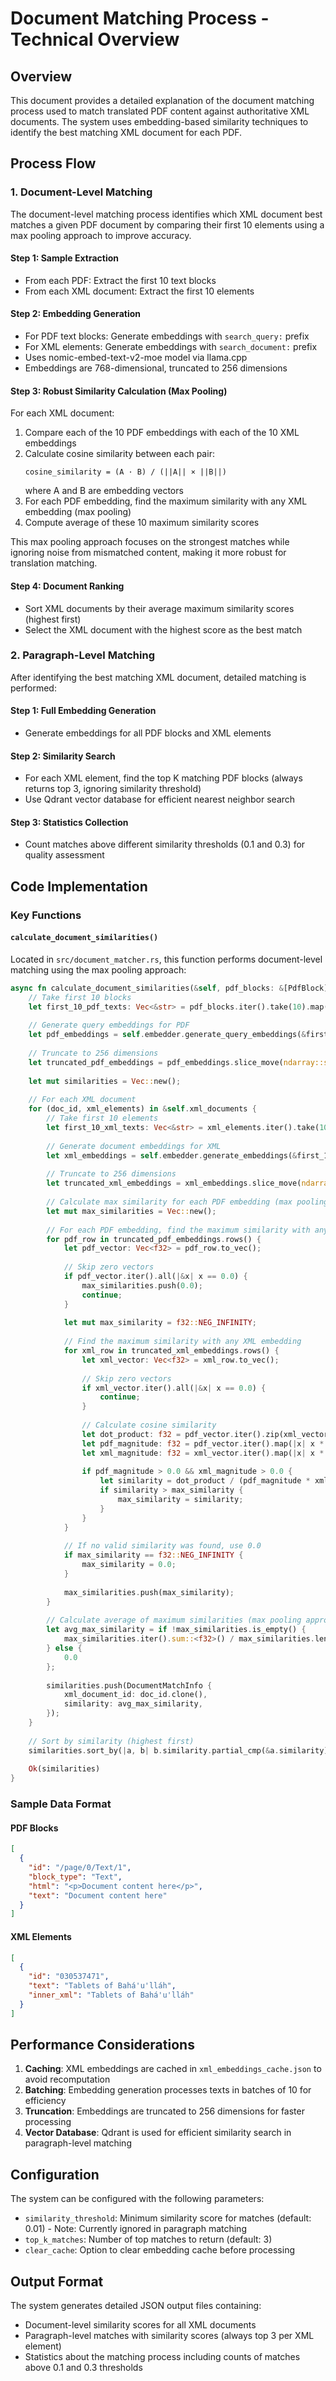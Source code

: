 # Document Matching Process - Technical Overview

## Overview

This document provides a detailed explanation of the document matching process used to match translated PDF content against authoritative XML documents. The system uses embedding-based similarity techniques to identify the best matching XML document for each PDF.

## Process Flow

### 1. Document-Level Matching

The document-level matching process identifies which XML document best matches a given PDF document by comparing their first 10 elements using a max pooling approach to improve accuracy.

#### Step 1: Sample Extraction
- From each PDF: Extract the first 10 text blocks
- From each XML document: Extract the first 10 elements

#### Step 2: Embedding Generation
- For PDF text blocks: Generate embeddings with `search_query:` prefix
- For XML elements: Generate embeddings with `search_document:` prefix
- Uses nomic-embed-text-v2-moe model via llama.cpp
- Embeddings are 768-dimensional, truncated to 256 dimensions

#### Step 3: Robust Similarity Calculation (Max Pooling)
For each XML document:
1. Compare each of the 10 PDF embeddings with each of the 10 XML embeddings
2. Calculate cosine similarity between each pair:
   ```
   cosine_similarity = (A · B) / (||A|| × ||B||)
   ```
   where A and B are embedding vectors
3. For each PDF embedding, find the maximum similarity with any XML embedding (max pooling)
4. Compute average of these 10 maximum similarity scores

This max pooling approach focuses on the strongest matches while ignoring noise from mismatched content, making it more robust for translation matching.

#### Step 4: Document Ranking
- Sort XML documents by their average maximum similarity scores (highest first)
- Select the XML document with the highest score as the best match

### 2. Paragraph-Level Matching

After identifying the best matching XML document, detailed matching is performed:

#### Step 1: Full Embedding Generation
- Generate embeddings for all PDF blocks and XML elements

#### Step 2: Similarity Search
- For each XML element, find the top K matching PDF blocks (always returns top 3, ignoring similarity threshold)
- Use Qdrant vector database for efficient nearest neighbor search

#### Step 3: Statistics Collection
- Count matches above different similarity thresholds (0.1 and 0.3) for quality assessment

## Code Implementation

### Key Functions

#### `calculate_document_similarities()`
Located in `src/document_matcher.rs`, this function performs document-level matching using the max pooling approach:

```rust
async fn calculate_document_similarities(&self, pdf_blocks: &[PdfBlock]) -> Result<Vec<DocumentMatchInfo>> {
    // Take first 10 blocks
    let first_10_pdf_texts: Vec<&str> = pdf_blocks.iter().take(10).map(|b| b.text.as_str()).collect();
    
    // Generate query embeddings for PDF
    let pdf_embeddings = self.embedder.generate_query_embeddings(&first_10_pdf_texts).await?;
    
    // Truncate to 256 dimensions
    let truncated_pdf_embeddings = pdf_embeddings.slice_move(ndarray::s![.., ..256]);
    
    let mut similarities = Vec::new();
    
    // For each XML document
    for (doc_id, xml_elements) in &self.xml_documents {
        // Take first 10 elements
        let first_10_xml_texts: Vec<&str> = xml_elements.iter().take(10).map(|e| e.text.as_str()).collect();
        
        // Generate document embeddings for XML
        let xml_embeddings = self.embedder.generate_embeddings(&first_10_xml_texts).await?;
        
        // Truncate to 256 dimensions
        let truncated_xml_embeddings = xml_embeddings.slice_move(ndarray::s![.., ..256]);
        
        // Calculate max similarity for each PDF embedding (max pooling approach)
        let mut max_similarities = Vec::new();
        
        // For each PDF embedding, find the maximum similarity with any XML embedding
        for pdf_row in truncated_pdf_embeddings.rows() {
            let pdf_vector: Vec<f32> = pdf_row.to_vec();
            
            // Skip zero vectors
            if pdf_vector.iter().all(|&x| x == 0.0) {
                max_similarities.push(0.0);
                continue;
            }
            
            let mut max_similarity = f32::NEG_INFINITY;
            
            // Find the maximum similarity with any XML embedding
            for xml_row in truncated_xml_embeddings.rows() {
                let xml_vector: Vec<f32> = xml_row.to_vec();
                
                // Skip zero vectors
                if xml_vector.iter().all(|&x| x == 0.0) {
                    continue;
                }
                
                // Calculate cosine similarity
                let dot_product: f32 = pdf_vector.iter().zip(xml_vector.iter()).map(|(a, b)| a * b).sum();
                let pdf_magnitude: f32 = pdf_vector.iter().map(|x| x * x).sum::<f32>().sqrt();
                let xml_magnitude: f32 = xml_vector.iter().map(|x| x * x).sum::<f32>().sqrt();
                
                if pdf_magnitude > 0.0 && xml_magnitude > 0.0 {
                    let similarity = dot_product / (pdf_magnitude * xml_magnitude);
                    if similarity > max_similarity {
                        max_similarity = similarity;
                    }
                }
            }
            
            // If no valid similarity was found, use 0.0
            if max_similarity == f32::NEG_INFINITY {
                max_similarity = 0.0;
            }
            
            max_similarities.push(max_similarity);
        }
        
        // Calculate average of maximum similarities (max pooling approach)
        let avg_max_similarity = if !max_similarities.is_empty() {
            max_similarities.iter().sum::<f32>() / max_similarities.len() as f32
        } else {
            0.0
        };
        
        similarities.push(DocumentMatchInfo {
            xml_document_id: doc_id.clone(),
            similarity: avg_max_similarity,
        });
    }
    
    // Sort by similarity (highest first)
    similarities.sort_by(|a, b| b.similarity.partial_cmp(&a.similarity).unwrap_or(std::cmp::Ordering::Equal));
    
    Ok(similarities)
}
```

### Sample Data Format

#### PDF Blocks
```json
[
  {
    "id": "/page/0/Text/1",
    "block_type": "Text",
    "html": "<p>Document content here</p>",
    "text": "Document content here"
  }
]
```

#### XML Elements
```json
[
  {
    "id": "030537471",
    "text": "Tablets of Bahá'u'lláh",
    "inner_xml": "Tablets of Bahá'u'lláh"
  }
]
```

## Performance Considerations

1. **Caching**: XML embeddings are cached in `xml_embeddings_cache.json` to avoid recomputation
2. **Batching**: Embedding generation processes texts in batches of 10 for efficiency
3. **Truncation**: Embeddings are truncated to 256 dimensions for faster processing
4. **Vector Database**: Qdrant is used for efficient similarity search in paragraph-level matching

## Configuration

The system can be configured with the following parameters:
- `similarity_threshold`: Minimum similarity score for matches (default: 0.01) - Note: Currently ignored in paragraph matching
- `top_k_matches`: Number of top matches to return (default: 3)
- `clear_cache`: Option to clear embedding cache before processing

## Output Format

The system generates detailed JSON output files containing:
- Document-level similarity scores for all XML documents
- Paragraph-level matches with similarity scores (always top 3 per XML element)
- Statistics about the matching process including counts of matches above 0.1 and 0.3 thresholds